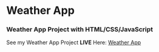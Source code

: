 # Weather App
### Weather App Project with HTML/CSS/JavaScript


See my Weather App Project __LIVE__ Here: [Weather App](https://ykozyr.github.io/WeatherApp/)
